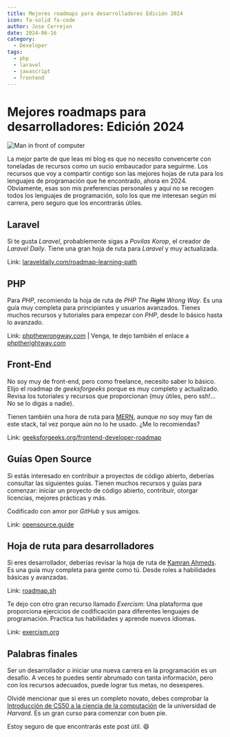 ```yaml
---
title: Mejores roadmaps para desarrolladores Edición 2024
icon: fa-solid fa-code
author: Jose Cerrejon
date: 2024-06-16
category:
  - Developer
tags:
  - php
  - laravel
  - javascript
  - frontend
---
```

# Mejores roadmaps para desarrolladores: Edición 2024

![Man in front of computer](/images/2024/06/roadmaps.jpg "Generated with Dall-E")

La mejor parte de que leas mi blog es que no necesito convencerte con toneladas de recursos como un sucio embaucador para seguirme. Los recursos que voy a compartir contigo son las mejores hojas de ruta para los lenguajes de programación que he encontrado, ahora en 2024. Obviamente, esas son mis preferencias personales y aquí no se recogen todos los lenguajes de programación, solo los que me interesan según mi carrera, pero seguro que los encontrarás útiles.

## Laravel

Si te gusta *Laravel*, probablemente sigas a *Povilas Korop*, el creador de *Laravel Daily*. Tiene una gran hoja de ruta para *Laravel* y muy actualizada.

Link: [laraveldaily.com/roadmap-learning-path](https://laraveldaily.com/roadmap-learning-path)

## PHP

Para *PHP*, recomiendo la hoja de ruta de *PHP The ~~Right~~ Wrong Way*. Es una guía muy completa para principiantes y usuarios avanzados. Tienes muchos recursos y tutoriales para empezar con *PHP*, desde lo básico hasta lo avanzado.

Link: [phpthewrongway.com](https://phpthewrongway.com) | Venga, te dejo también el enlace a [phptherightway.com](https://phptherightway.com)

## Front-End

No soy muy de front-end, pero como freelance, necesito saber lo básico. Elijo el roadmap de *geeksforgeeks* porque es muy completo y actualizado. Revisa los tutoriales y recursos que proporcionan (muy útiles, pero ssh!... No se lo digas a nadie).

Tienen también una hora de ruta para [MERN](https://www.geeksforgeeks.org/mern-stack-development-roadmap/), aunque no soy muy fan de este stack, tal vez porque aún no lo he usado. ¿Me lo recomiendas?

Link: [geeksforgeeks.org/frontend-developer-roadmap](https://www.geeksforgeeks.org/frontend-developer-roadmap)

## Guías Open Source

Si estás interesado en contribuir a proyectos de código abierto, deberías consultar las siguientes guías. Tienen muchos recursos y guías para comenzar: iniciar un proyecto de código abierto, contribuir, otorgar licencias, mejores prácticas y más.

Codificado con amor por *GitHub* y sus amigos.

Link: [opensource.guide](https://opensource.guide)

## Hoja de ruta para desarrolladores

Si eres desarrollador, deberías revisar la hoja de ruta de [Kamran Ahmeds](https://kamranahmed.info/). Es una guía muy completa para gente como tú. Desde roles a habilidades básicas y avanzadas.

Link: [roadmap.sh](https://roadmap.sh)

Te dejo con otro gran recurso llamado *Exercism*: Una plataforma que proporciona ejercicios de codificación para diferentes lenguajes de programación. Practica tus habilidades y aprende nuevos idiomas.

Link: [exercism.org](https://exercism.org)

## Palabras finales

Ser un desarrollador o iniciar una nueva carrera en la programación es un desafío. A veces te puedes sentir abrumado con tanta información, pero con los recursos adecuados, puede lograr tus metas, no desesperes.

Olvidé mencionar que si eres un completo novato, debes comprobar la [Introducción de CS50 a la ciencia de la computación](https://cs50.harvard.edu/x//2024/weeks/0/) de la universidad de *Harvard*. Es un gran curso para comenzar con buen pie.

Estoy seguro de que encontrarás este post útil. :smile: